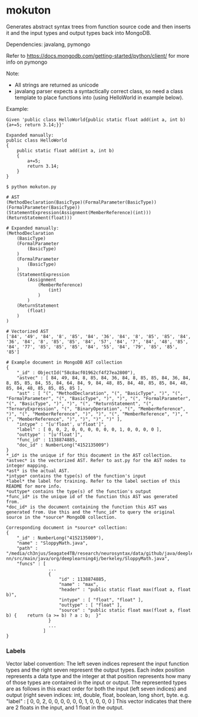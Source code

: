 # mokuton

Generates abstract syntax trees from function source code and then inserts it and the input types and output types back into MongoDB.

Dependencies: javalang, pymongo

Refer to https://docs.mongodb.com/getting-started/python/client/ for more info on pymongo

Note:
- All strings are returned as unicode
- javalang parser expects a syntactically correct class, so need a class template to place functions into (using HelloWorld in example below).

Example:
```
Given 'public class HelloWorld{public static float add(int a, int b){a+=5; return 3.14;}}'

Expanded manually:
public class HelloWorld
{
	public static float add(int a, int b)
	{
		a+=5;
		return 3.14;
	}
}

$ python mokuton.py

# AST
(MethodDeclaration(BasicType)(FormalParameter(BasicType))(FormalParameter(BasicType))(StatementExpression(Assignment(MemberReference)(int)))(ReturnStatement(float)))

# Expanded manually:
(MethodDeclaration
	(BasicType)
	(FormalParameter
		(BasicType)
	)
	(FormalParameter
		(BasicType)
	)
	(StatementExpression
		(Assignment
			(MemberReference)
				(int)
			)
		)
	(ReturnStatement
		(float)
	)
)

# Vectorized AST
['84', '49', '84', '8', '85', '84', '36', '84', '8', '85', '85', '84', '36', '84', '8', '85', '85', '84', '57', '84', '7', '84', '48', '85', '84', '77', '85', '85', '85', '84', '55', '84', '79', '85', '85', '85']

# Example document in MongoDB AST collection 
{ 
	"_id" : ObjectId("58c8acf01962cf4f27ea2800"), 
	"astvec" : [ 84, 49, 84, 8, 85, 84, 36, 84, 8, 85, 85, 84, 36, 84, 8, 85, 85, 84, 55, 84, 64, 84, 9, 84, 48, 85, 84, 48, 85, 85, 84, 48, 85, 84, 48, 85, 85, 85, 85 ], 
	"ast" : [ "(", "MethodDeclaration", "(", "BasicType", ")", "(", "FormalParameter", "(", "BasicType", ")", ")", "(", "FormalParameter", "(", "BasicType", ")", ")", "(", "ReturnStatement", "(", "TernaryExpression", "(", "BinaryOperation", "(", "MemberReference", ")", "(", "MemberReference", ")", ")", "(", "MemberReference", ")", "(", "MemberReference", ")", ")", ")", ")" ], 
	"intype" : "[u'float', u'float']", 
	"label" : [ 0, 0, 2, 0, 0, 0, 0, 0, 0, 1, 0, 0, 0, 0 ], 
	"outtype" : "[u'float']", 
	"func_id" : 1138874885, 
	"doc_id" : NumberLong("4152135009") 
}
*_id* is the unique if for this document in the AST collection.
*astvec* is the vectorized AST. Refer to ast.py for the AST nodes to integer mapping.
*ast* is the actual AST.
*intype* contains the type(s) of the function's input
*label* the label for training. Refer to the label section of this README for more info.
*outtype* contains the type(s) of the function's output
*func_id* is the unique id of the function this AST was generated from.
*doc_id* is the document containing the function this AST was generated from. Use this and the *func_id* to query the original source in the *source* MongoDB collection.

Corresponding document in *source* collection:
{ 
	"_id" : NumberLong("4152135009"), 
	"name" : "SloppyMath.java", 
	"path" : "/media/ch3njus/Seagate4TB/research/neurosyntax/data/github/java/deeplearning4j/deeplearning4j/deeplearning4j-nn/src/main/java/org/deeplearning4j/berkeley/SloppyMath.java", 
	"funcs" : [ 
				...
				{ 
					"id" : 1138874885, 
					"name" : "max", 
					"header" : "public static float max(float a, float b)", 
					"intype" : [ "float", "float" ], 
					"outtype" : [ "float" ], 
					"source" : "public static float max(float a, float b) {    return (a >= b) ? a : b;  }" 
				}
				...
			  ]
}
```

### Labels
Vector label convention:
The left seven indices represent the input function types and the right seven represent the output types.
Each index position represents a data type and the integer at that position represents how many of those types are contained in the input or output. The represented types are as follows in this exact order for both the input (left seven indices) and output (right seven indices: 
int, double, float, boolean, long short, byte.
e.g. "label" : [ 0, 0, 2, 0, 0, 0, 0, 0, 0, 1, 0, 0, 0, 0 ]
This vector indicates that there are 2 floats in the input, and 1 float in the output.
